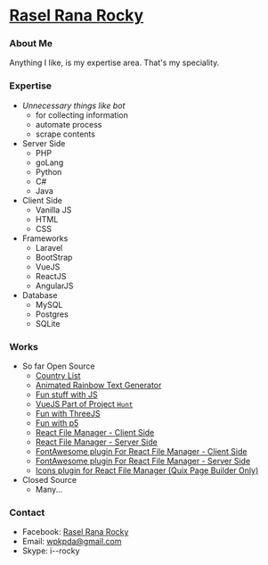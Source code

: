 # [Rasel Rana Rocky](http://3rp.me)
### About Me
Anything I like, is my expertise area. That's my speciality.

### Expertise
* _Unnecessary things like bot_
    * for collecting information
    * automate process
    * scrape contents
* Server Side
    * PHP
    * goLang
    * Python
    * C#
    * Java
* Client Side
    * Vanilla JS
    * HTML
    * CSS
* Frameworks
    * Laravel
    * BootStrap
    * VueJS
    * ReactJS
    * AngularJS
* Database
    * MySQL
    * Postgres
    * SQLite
    
### Works

* So far Open Source
    * [Country List](https://github.com/i-rocky/country-list-js)
    * [Animated Rainbow Text Generator](https://github.com/i-rocky/Rainbow)
    * [Fun stuff with JS](https://github.com/themexpert/onion)
    * [VueJS Part of Project `Hunt`](https://github.com/themexpert/hunt)
    * [Fun with ThreeJS](https://github.com/themexpert/threejs-experiments)
    * [Fun with p5](https://github.com/themexpert/p5-experiment)
    * [React File Manager - Client Side](https://github.com/themexpert/react-filemanager)
    * [React File Manager - Server Side](https://github.com/themexpert/react-filemanager-server)
    * [FontAwesome plugin For React File Manager - Client Side](https://github.com/themexpert/rfm-plugin-fontawesome)
    * [FontAwesome plugin For React File Manager - Server Side](https://github.com/themexpert/rfms-plugin-fontawesome)
    * [Icons plugin for React File Manager (Quix Page Builder Only)](https://github.com/themexpert/react-filemanager-icons-plugin)
* Closed Source
    * Many...

### Contact
* Facebook: [Rasel Rana Rocky](https://www.facebook.com/RockyThePhoenix)
* Email: wpkpda@gmail.com
* Skype: i--rocky
